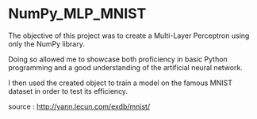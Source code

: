 # NumPy_MLP_MNIST

The objective of this project was to create a Multi-Layer Perceptron using only the NumPy library.

Doing so allowed me to showcase both proficiency in basic Python programming and a good understanding of the artificial neural network.

I then used the created object to train a model on the famous MNIST dataset in order to test its efficiency.

source : http://yann.lecun.com/exdb/mnist/

